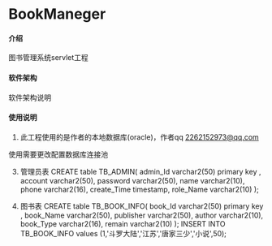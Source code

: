 # BookManeger

#### 介绍

图书管理系统servlet工程

#### 软件架构
软件架构说明  


#### 使用说明

1. 此工程使用的是作者的本地数据库(oracle)，作者qq  2262152973@qq.com

使用需要更改配置数据库连接池 

3. 管理员表
CREATE table TB_ADMIN(
admin_Id  varchar2(50) primary key ,
account varchar2(50),
password varchar2(50),
name varchar2(10),
phone varchar2(16),
create_Time timestamp,
role_Name varchar2(10)
);

4. 图书表
   CREATE table TB_BOOK_INFO(
   book_Id  varchar2(50) primary key ,
   book_Name varchar2(50),
   publisher varchar2(50),
   author varchar2(10),
   book_Type varchar2(16),
   remain varchar2(10)
   );
   INSERT INTO TB_BOOK_INFO values (1,'斗罗大陆','江苏','唐家三少','小说',50);

